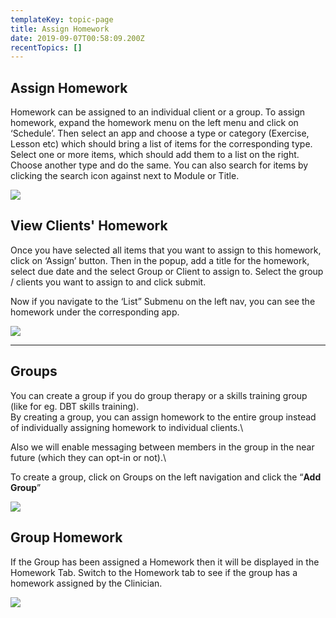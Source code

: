 ```yaml
---
templateKey: topic-page
title: Assign Homework
date: 2019-09-07T00:58:09.200Z
recentTopics: []
---
```

## Assign Homework

Homework can be assigned to an individual client or a group. To assign homework, expand the homework menu on the left menu and click on ‘Schedule’. Then select an app and choose a type or category (Exercise, Lesson etc) which should bring a list of items for the corresponding type. Select one or more items, which should add them to a list on the right. Choose another type and do the same. You can also search for items by clicking the search icon against next to Module or Title.

![](/img/home_work_client.png)

## View Clients' Homework

Once you have selected all items that you want to assign to this homework, click on ‘Assign’ button. Then in the popup, add a title for the homework, select due date and the select Group or Client to assign to. Select the group / clients you want to assign to and click submit.

Now if you navigate to the ‘List” Submenu on the left nav, you can see the homework under the corresponding app.

![](/img/view_homework.png)

- - -

## Groups

You can create a group if you do group therapy or a skills training group (like for eg. DBT skills training).
\
By creating a group, you can assign homework to the entire group instead of individually assigning homework to individual clients.\

Also we will enable messaging between members in the group in the near future (which they can opt-in or not).\

To create a group, click on Groups on the left navigation and click the “**Add Group**”

![](/img/group_list.png)

## Group Homework

If the Group has been assigned a Homework then it will be displayed in the Homework Tab. Switch to the Homework tab to see if the group has a homework assigned by the Clinician.

![](/img/gh.png)
